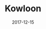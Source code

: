 ---
title: Kowloon
date: 2017-12-15
countries:
  - Hong Kong
resources:
  - src: feature.jpg
    params: 
      weight: 0
  - src: DSCF6576.jpg
    params: 
      weight: 1
  - src: DSCF6556.jpg
    params: 
      weight: 2
  - src: DSCF6573.jpg
    params: 
      weight: 3
  - src: DSCF6668.jpg
    params: 
      weight: 4
  - src: DSCF6675.jpg
    params: 
      weight: 5
  - src: DSCF6734.jpg
    params: 
      weight: 6
  - src: DSCF6756.jpg
    params: 
      weight: 7
  - src: DSCF6813.jpg
    params: 
      weight: 8
  - src: DSCF6791.jpg
    params: 
      weight: 9
  - src: DSCF6869.jpg
    params: 
      weight: 10
---